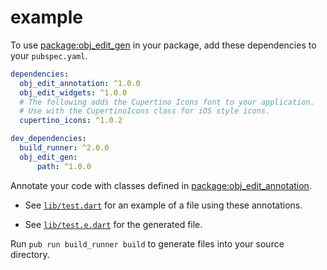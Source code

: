 # example

To use [package:obj_edit_gen][obj_edit_gen] in your package, add these
dependencies to your `pubspec.yaml`.

```yaml
dependencies: 
  obj_edit_annotation: ^1.0.0
  obj_edit_widgets: ^1.0.0
  # The following adds the Cupertino Icons font to your application.
  # Use with the CupertinoIcons class for iOS style icons.
  cupertino_icons: ^1.0.2

dev_dependencies: 
  build_runner: ^2.0.0
  obj_edit_gen:
      path: ^1.0.0
```

Annotate your code with classes defined in
[package:obj_edit_annotation][obj_edit_annotation].

- See [`lib/test.dart`][test] for an example of a file using these
  annotations.

- See [`lib/test.e.dart`][test_e] for the generated file.

Run `pub run build_runner build` to generate files into your source directory.

[test]: lib/test.dart
[test_e]: lib/test.e.dart
[obj_edit_annotation]: https://pub.dev/packages/obj_edit_annotation
[obj_edit_gen]: https://pub.dev/packages/obj_edit_gen